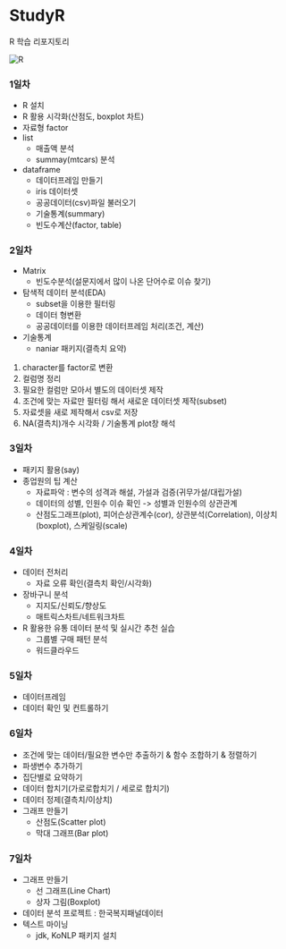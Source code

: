 # StudyR
R 학습 리포지토리

![R](https://download.logo.wine/logo/R_(programming_language)/R_(programming_language)-Logo.wine.png)

### 1일차
- R 설치
- R 활용 시각화(산점도, boxplot 차트)
- 자료형 factor
- list
   - 매출액 분석
   - summay(mtcars) 분석
- dataframe
   - 데이터프레임 만들기
   - iris 데이터셋
   - 공공데이터(csv)파일 불러오기
   - 기술통계(summary)
   - 빈도수계산(factor, table)

### 2일차
- Matrix
  - 빈도수분석(설문지에서 많이 나온 단어수로 이슈 찾기)
- 탐색적 데이터 분석(EDA)
  - subset을 이용한 필터링
  - 데이터 형변환
  - 공공데이터를 이용한 데이터프레임 처리(조건, 계산)
- 기술통계
  - naniar 패키지(결측치 요약)

 1. character를 factor로 변환
 2. 컬럼명 정리
 3. 필요한 컬럼만 모아서 별도의 데이터셋 제작
 4. 조건에 맞는 자료만 필터링 해서 새로운 데이터셋 제작(subset)
 5. 자료셋을 새로 제작해서 csv로 저장
 6. NA(결측치)개수 시각화 / 기술통계 plot창 해석

### 3일차
- 패키지 활용(say)
- 종업원의 팁 계산
   - 자료파악 : 변수의 성격과 해설, 가설과 검증(귀무가설/대립가설)
   - 데이터의 성별, 인원수 이슈 확인 -> 성별과 인원수의 상관관계
   - 산점도그래프(plot), 피어슨상관계수(cor), 상관분석(Correlation), 이상치(boxplot), 스케일링(scale)
   
### 4일차
- 데이터 전처리
   - 자료 오류 확인(결측치 확인/시각화)
- 장바구니 분석
   - 지지도/신뢰도/향상도
   - 매트릭스차트/네트워크차트
- R 활용한 유통 데이터 분석 및 실시간 추천 실습
   - 그룹별 구매 패턴 분석
   - 워드클라우드
   
### 5일차
- 데이터프레임
- 데이터 확인 및 컨트롤하기

### 6일차
- 조건에 맞는 데이터/필요한 변수만 추출하기 & 함수 조합하기 & 정렬하기
- 파생변수 추가하기
- 집단별로 요약하기
- 데이터 합치기(가로로합치기 / 세로로 합치기)
- 데이터 정제(결측치/이상치)
- 그래프 만들기
  - 산점도(Scatter plot)
  - 막대 그래프(Bar plot)
  
### 7일차
- 그래프 만들기
  - 선 그래프(Line Chart)
  - 상자 그림(Boxplot)
- 데이터 분석 프로젝트 : 한국복지패널데이터
- 텍스트 마이닝
  - jdk, KoNLP 패키지 설치